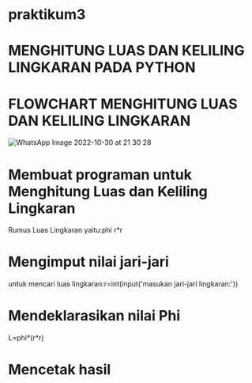 # praktikum3

# MENGHITUNG LUAS DAN KELILING LINGKARAN PADA PYTHON
# FLOWCHART MENGHITUNG LUAS DAN KELILING LINGKARAN
![WhatsApp Image 2022-10-30 at 21 30 28](https://user-images.githubusercontent.com/115986870/198977320-ab4dadfb-1064-437e-aced-a98ae028df7a.jpeg)
# Membuat programan untuk Menghitung Luas dan Keliling Lingkaran 
Rumus Luas Lingkaran yaitu:phi r*r
# Mengimput nilai jari-jari
untuk mencari luas lingkaran:r=int(input('masukan jari-jari lingkaran:'))
# Mendeklarasikan nilai Phi
L=phi*(r*r)
# Mencetak hasil
